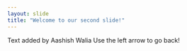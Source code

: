 ```yaml
---
layout: slide
title: "Welcome to our second slide!"
---
```

Text added by Aashish Walia
Use the left arrow to go back!